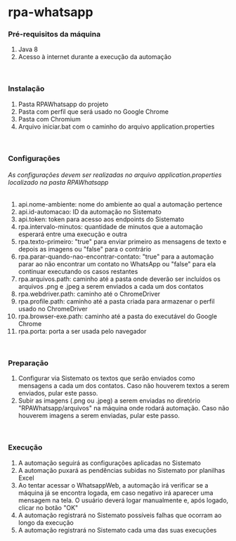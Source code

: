 # rpa-whatsapp

### Pré-requisitos da máquina
1) Java 8
2) Acesso à internet durante a execução da automação

<br>

### Instalação
1) Pasta RPAWhatsapp do projeto
2) Pasta com perfil que será usado no Google Chrome
3) Pasta com Chromium
4) Arquivo iniciar.bat com o caminho do arquivo application.properties

<br>

### Configurações
###### As configurações devem ser realizadas no arquivo application.properties localizado na pasta RPAWhatsapp
1) api.nome-ambiente: nome do ambiente ao qual a automação pertence
2) api.id-automacao: ID da automação no Sistemato
3) api.token: token para acesso aos endpoints do Sistemato
4) rpa.intervalo-minutos: quantidade de minutos que a automação esperará entre uma execução e outra
5) rpa.texto-primeiro: "true" para enviar primeiro as mensagens de texto e depois as imagens ou "false" para o contrário
6) rpa.parar-quando-nao-encontrar-contato: "true" para a automação parar ao não encontrar um contato no WhatsApp ou "false" para ela continuar executando os casos restantes
7) rpa.arquivos.path: caminho até a pasta onde deverão ser incluídos os arquivos .png e .jpeg a serem enviados a cada um dos contatos
8) rpa.webdriver.path: caminho até o ChromeDriver
9) rpa.profile.path: caminho até a pasta criada para armazenar o perfil usado no ChromeDriver
10) rpa.browser-exe.path: caminho até a pasta do executável do Google Chrome
11) rpa.porta: porta a ser usada pelo navegador

<br>

### Preparação
1) Configurar via Sistemato os textos que serão enviados como mensagens a cada um dos contatos. Caso não houverem textos a serem enviados, pular este passo.
2) Subir as imagens (.png ou .jpeg) a serem enviadas no diretório "RPAWhatsapp/arquivos" na máquina onde rodará automação. Caso não houverem imagens a serem enviadas, pular este passo.

<br>

### Execução
1) A automação seguirá as configurações aplicadas no Sistemato
2) A automação puxará as pendências subidas no Sistemato por planilhas Excel
3) Ao tentar acessar o WhatsappWeb, a automação irá verificar se a máquina já se encontra logada, em caso negativo irá aparecer uma mensagem na tela. O usuário deverá logar manualmente e, após logado, clicar no botão "OK"
4) A automação registrará no Sistemato possíveis falhas que ocorram ao longo da execução
5) A automação registrará no Sistemato cada uma das suas execuções
